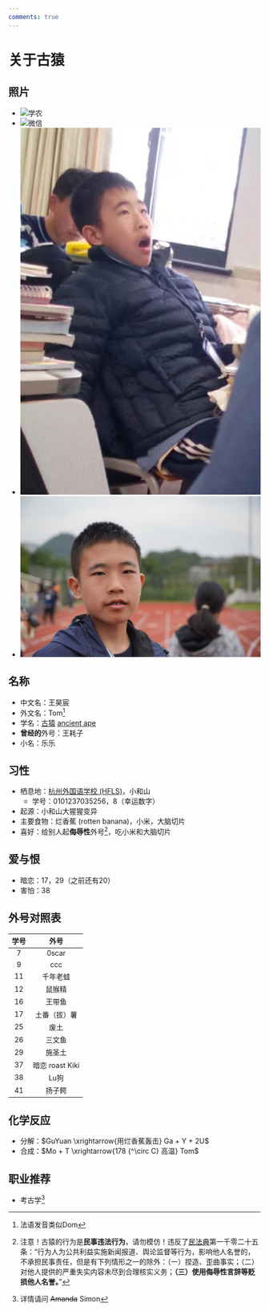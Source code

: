 ```yaml
---
comments: true
---
```


# 关于古猿

## 照片

- ![学农](./img/about-tom1.png)
- ![微信](./img/about-tom2.jpg)
- ![打哈欠](./img/about-tom3.png)
- ![运动会](./img/about-tom4.png)

## 名称

- 中文名：王昊宸
- 外文名：Tom[^1]
- 学名：[古猿](./dictionary.md#汉语) [ancient ape](./dictionary.md#汉英)
- **曾经的**外号：王耗子
- 小名：乐乐

## 习性

- 栖息地：[杭州外国语学校 (HFLS)](./about-hfls.md)，小和山
    - 学号：0101237035256，8（幸运数字）
- 起源：小和山大猩猩变异
- 主要食物：烂香蕉 (rotten banana)，小米，大脑切片
- 喜好：给别人起**侮辱性**外号[^2]，吃小米和大脑切片

## 爱与恨

- 暗恋：17，29（之前还有20）
- 害怕：38

## 外号对照表

|学号|外号|
|:-:|:-:|
|7|0scar|
|9|ccc|
|11|千年老蛙|
|12|鼠猴精|
|16|王带鱼|
|17|土番（拔）薯|
|25|废土|
|26|三文鱼|
|29|施圣土|
|37|暗恋 roast Kiki|
|38|Lu狗|
|41|扬子鳄|

## 化学反应

- 分解：$GuYuan \xrightarrow{用烂香蕉轰击} Ga + Y + 2U$
- 合成：$Mo + T \xrightarrow{178 {^\circ C} 高温} Tom$

## 职业推荐

- 考古学[^3]

[^1]: 法语发音类似Dom
[^2]: 注意！古猿的行为是**民事违法行为**，请勿模仿！违反了[民法典](https://flk.npc.gov.cn/detail2.html?ZmY4MDgwODE3MjlkMWVmZTAxNzI5ZDUwYjVjNTAwYmY%3D)第一千零二十五条：“行为人为公共利益实施新闻报道、舆论监督等行为，影响他人名誉的，不承担民事责任，但是有下列情形之一的除外：（一）捏造、歪曲事实；（二）对他人提供的严重失实内容未尽到合理核实义务；**（三）使用侮辱性言辞等贬损他人名誉。**”
[^3]: 详情请问 ~~Amanda~~ Simon